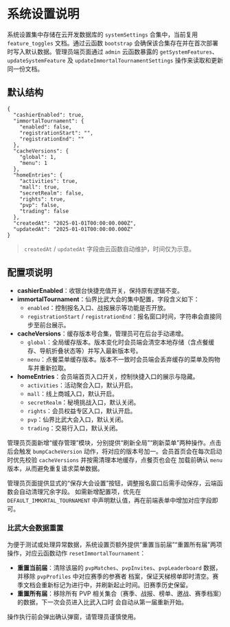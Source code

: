 # 系统设置说明

系统设置集中存储在云开发数据库的 `systemSettings` 合集中，当前复用 `feature_toggles` 文档。通过云函数 `bootstrap`
会确保该合集存在并在首次部署时写入默认数据。管理员端页面通过 `admin` 云函数暴露的 `getSystemFeatures`、
`updateSystemFeature` 及 `updateImmortalTournamentSettings` 操作来读取和更新同一份文档。

## 默认结构

```jsonc
{
  "cashierEnabled": true,
  "immortalTournament": {
    "enabled": false,
    "registrationStart": "",
    "registrationEnd": ""
  },
  "cacheVersions": {
    "global": 1,
    "menu": 1
  },
  "homeEntries": {
    "activities": true,
    "mall": true,
    "secretRealm": false,
    "rights": true,
    "pvp": false,
    "trading": false
  },
  "createdAt": "2025-01-01T00:00:00.000Z",
  "updatedAt": "2025-01-01T00:00:00.000Z"
}
```

> `createdAt` / `updatedAt` 字段由云函数自动维护，时间仅为示意。

## 配置项说明

- **cashierEnabled**：收银台快捷充值开关，保持原有逻辑不变。
- **immortalTournament**：仙界比武大会的集中配置，字段含义如下：
  - `enabled`：控制报名入口、战报展示等功能是否开放。
  - `registrationStart` / `registrationEnd`：报名窗口时间，字符串会直接同步至前台展示。
- **cacheVersions**：缓存版本号合集，管理员可在后台手动递增。
  - `global`：全局缓存版本。版本变化时会员端会清空本地存储（含点餐缓存、导航折叠状态等）并写入最新版本号。
  - `menu`：点餐菜单缓存版本。版本不一致时会员端会丢弃缓存的菜单及购物车并重新拉取。
- **homeEntries**：会员端首页入口开关，控制快捷入口的展示与隐藏。
  - `activities`：活动聚合入口，默认开启。
  - `mall`：线上商城入口，默认开启。
  - `secretRealm`：秘境挑战入口，默认关闭。
  - `rights`：会员权益专区入口，默认开启。
  - `pvp`：仙界比武大会入口，默认关闭。
  - `trading`：交易行入口，默认关闭。

管理员页面新增“缓存管理”模块，分别提供“刷新全局”“刷新菜单”两种操作。点击后会触发 `bumpCacheVersion`
动作，将对应的版本号加一。会员首页会在每次启动时优先校验 `cacheVersions` 并按需清理本地缓存，点餐页也会在
加载前确认 `menu` 版本，从而避免重复请求菜单数据。

管理员页面提供显式的“保存大会设置”按钮，调整报名窗口后需手动保存，云端函数会自动清理冗余字段。
如需新增配置项，优先在 `DEFAULT_IMMORTAL_TOURNAMENT` 中声明默认值，再在前端表单中增加对应字段即可。

### 比武大会数据重置

为便于测试或处理异常数据，系统设置页额外提供“重置当前届”“重置所有届”两项操作，对应云函数动作
`resetImmortalTournament`：

- **重置当前届**：清除该届的 `pvpMatches`、`pvpInvites`、`pvpLeaderboard` 数据，并移除 `pvpProfiles` 中对应赛季的参赛者
  档案，保证天梯榜单即时清空。赛季文档会重新标记为进行中，并刷新起止时间。旧赛季历史保留。
- **重置所有届**：移除所有 PVP 相关集合（赛季、战报、榜单、邀战、赛季档案）的数据，下一次会员进入比武入口时
  会自动从第一届重新开始。

操作执行前会弹出确认弹窗，请管理员谨慎使用。
